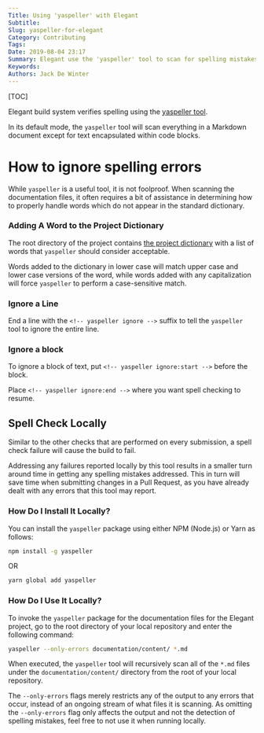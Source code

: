 ```yaml
---
Title: Using 'yaspeller' with Elegant
Subtitle:
Slug: yaspeller-for-elegant
Category: Contributing
Tags:
Date: 2019-08-04 23:17
Summary: Elegant use the 'yaspeller' tool to scan for spelling mistakes.  This article gives more information about the tool and how to run it locally.
Keywords:
Authors: Jack De Winter
---
```


[TOC]

Elegant build system verifies spelling using the [yaspeller tool](https://github.com/hcodes/yaspeller).

In its default mode, the `yaspeller` tool will scan everything in a Markdown
document except for text encapsulated within code blocks.

# How to ignore spelling errors

While `yaspeller` is a useful tool, it is not foolproof. When scanning the documentation
files, it often requires a bit of assistance in determining how to properly handle words which
do not appear in the standard dictionary.

### Adding A Word to the Project Dictionary

The root directory
of the project contains
[the project dictionary](https://github.com/Pelican-Elegant/elegant/blob/master/.yaspeller.json)
with a list of words that `yaspeller` should consider acceptable.

Words added to the
dictionary in lower case will match upper case and lower case versions of the word, while words
added with any capitalization will force `yaspeller` to perform a case-sensitive match.

### Ignore a Line

End a line with
the `<!-- yaspeller ignore -->` suffix to tell the `yaspeller` tool to ignore
the entire line.

### Ignore a block

To ignore a block of text, put
`<!-- yaspeller ignore:start -->` before the block.

Place `<!-- yaspeller ignore:end -->` where you want spell checking to resume.

## Spell Check Locally

Similar to the other checks that are performed on every submission, a spell check failure will
cause the build to fail.

Addressing any failures reported locally by this tool results in a smaller turn around time in
getting any spelling mistakes addressed. This in turn will save time when submitting changes
in a Pull Request, as you have already dealt with any errors that this tool may report.

### How Do I Install It Locally?

You can install the `yaspeller` package using either NPM (Node.js) or Yarn as follows:

```bash
npm install -g yaspeller
```

OR

```bash
yarn global add yaspeller
```

### How Do I Use It Locally?

To invoke the `yaspeller` package for the documentation files for the Elegant project, go to
the root directory of your local repository and enter the following command:

```bash
yaspeller --only-errors documentation/content/ *.md
```

When executed, the `yaspeller` tool will recursively scan all of the `*.md` files under the
`documentation/content/` directory from the root of your local repository.

The `--only-errors`
flags merely restricts any of the output to any errors that occur, instead of an ongoing stream
of what files it is scanning. As omitting the `--only-errors` flag only affects the output
and not the detection of spelling mistakes, feel free to not use it when running locally.
